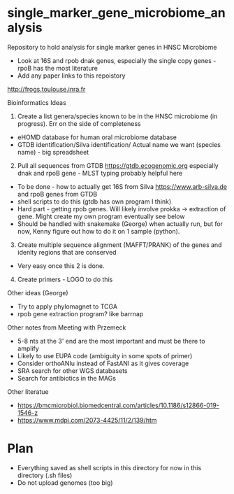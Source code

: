 # single_marker_gene_microbiome_analysis
Repository to hold analysis for single marker genes in HNSC Microbiome

* Look at 16S and rpob dnak genes, especially the single copy genes - rpoB has the most literature
* Add any paper links to this repoistory

http://frogs.toulouse.inra.fr 

Bioinformatics Ideas
1. Create a list genera/species known to be in the HNSC microbiome (in progress). Err on the side of completeness
* eHOMD database for human oral microbiome database
* GTDB identification/Silva identification/ Actual name we want (species name) - big spreadsheet
2. Pull all sequences from GTDB https://gtdb.ecogenomic.org especially dnak and rpoB gene - MLST typing probably helpful here
* To be done - how to actually get 16S from Silva https://www.arb-silva.de and rpoB genes from GTDB
* shell scripts to do this (gtdb has own program I think)
* Hard part - getting rpob genes. Will likely involve prokka -> extraction of gene. Might create my own program eventually see below
* Should be handled with snakemake (George) when actually run, but for now, Kenny figure out how to do it on 1 sample (python).
3. Create multiple sequence alignment (MAFFT/PRANK) of the genes and idenity regions that are conserved
* Very easy once this 2 is done.
4. Create primers - LOGO to do this

Other ideas (George)
* Try to apply phylomagnet to TCGA
* rpob gene extraction program? like barrnap

Other notes from Meeting with Przemeck

* 5-8 nts at the 3' end are the most important and must be there to amplify
* Likely to use EUPA code (ambiguity in some spots of primer)
* Consider orthoANIu instead of FastANI as it gives coverage
* SRA search for other WGS databasets
* Search for antibiotics in the MAGs


Other literatue

* https://bmcmicrobiol.biomedcentral.com/articles/10.1186/s12866-019-1546-z
* https://www.mdpi.com/2073-4425/11/2/139/htm

# Plan

* Everything saved as shell scripts in this directory for now in this directory (.sh files)
* Do not upload genomes (too big)
